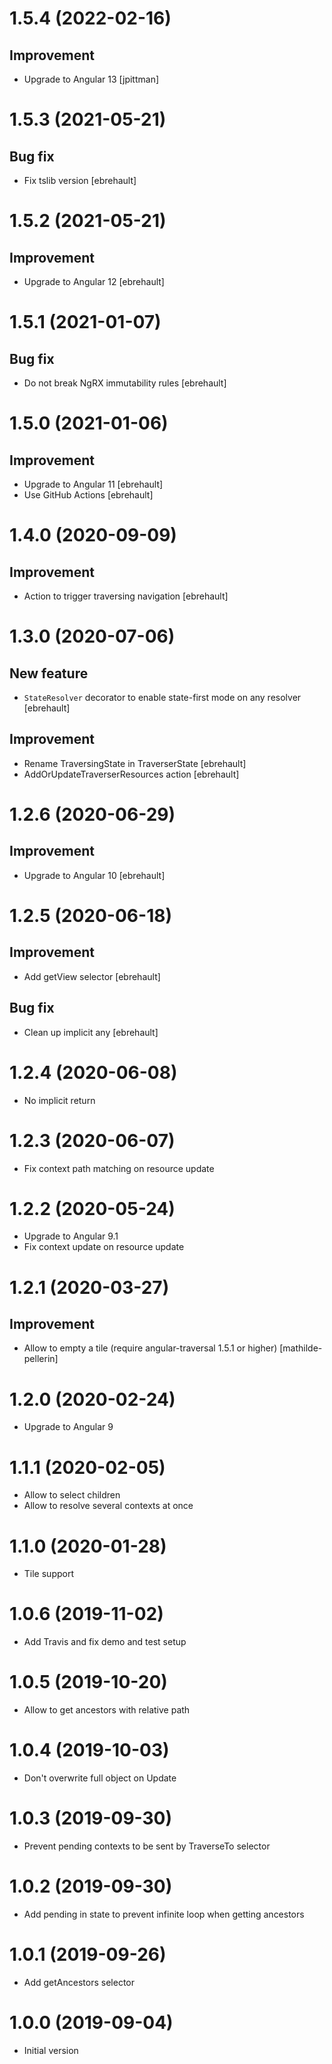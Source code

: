 # 1.5.4 (2022-02-16)

## Improvement

-   Upgrade to Angular 13 [jpittman]

# 1.5.3 (2021-05-21)

## Bug fix

-   Fix tslib version [ebrehault]

# 1.5.2 (2021-05-21)

## Improvement

-   Upgrade to Angular 12 [ebrehault]

# 1.5.1 (2021-01-07)

## Bug fix

-   Do not break NgRX immutability rules [ebrehault]

# 1.5.0 (2021-01-06)

## Improvement

-   Upgrade to Angular 11 [ebrehault]
-   Use GitHub Actions [ebrehault]

# 1.4.0 (2020-09-09)

## Improvement

-   Action to trigger traversing navigation [ebrehault]

# 1.3.0 (2020-07-06)

## New feature

-   `StateResolver` decorator to enable state-first mode on any resolver [ebrehault]

## Improvement

-   Rename TraversingState in TraverserState [ebrehault]
-   AddOrUpdateTraverserResources action [ebrehault]

# 1.2.6 (2020-06-29)

## Improvement

-   Upgrade to Angular 10 [ebrehault]

# 1.2.5 (2020-06-18)

## Improvement

-   Add getView selector [ebrehault]

## Bug fix

-   Clean up implicit any [ebrehault]

# 1.2.4 (2020-06-08)

-   No implicit return

# 1.2.3 (2020-06-07)

-   Fix context path matching on resource update

# 1.2.2 (2020-05-24)

-   Upgrade to Angular 9.1
-   Fix context update on resource update

# 1.2.1 (2020-03-27)

## Improvement

-   Allow to empty a tile (require angular-traversal 1.5.1 or higher) [mathilde-pellerin]

# 1.2.0 (2020-02-24)

-   Upgrade to Angular 9

# 1.1.1 (2020-02-05)

-   Allow to select children
-   Allow to resolve several contexts at once

# 1.1.0 (2020-01-28)

-   Tile support

# 1.0.6 (2019-11-02)

-   Add Travis and fix demo and test setup

# 1.0.5 (2019-10-20)

-   Allow to get ancestors with relative path

# 1.0.4 (2019-10-03)

-   Don't overwrite full object on Update

# 1.0.3 (2019-09-30)

-   Prevent pending contexts to be sent by TraverseTo selector

# 1.0.2 (2019-09-30)

-   Add pending in state to prevent infinite loop when getting ancestors

# 1.0.1 (2019-09-26)

-   Add getAncestors selector

# 1.0.0 (2019-09-04)

-   Initial version

